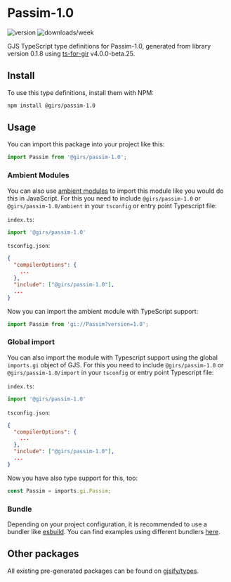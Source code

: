 
# Passim-1.0

![version](https://img.shields.io/npm/v/@girs/passim-1.0)
![downloads/week](https://img.shields.io/npm/dw/@girs/passim-1.0)


GJS TypeScript type definitions for Passim-1.0, generated from library version 0.1.8 using [ts-for-gir](https://github.com/gjsify/ts-for-gir) v4.0.0-beta.25.


## Install

To use this type definitions, install them with NPM:
```bash
npm install @girs/passim-1.0
```

## Usage

You can import this package into your project like this:
```ts
import Passim from '@girs/passim-1.0';
```

### Ambient Modules

You can also use [ambient modules](https://github.com/gjsify/ts-for-gir/tree/main/packages/cli#ambient-modules) to import this module like you would do this in JavaScript.
For this you need to include `@girs/passim-1.0` or `@girs/passim-1.0/ambient` in your `tsconfig` or entry point Typescript file:

`index.ts`:
```ts
import '@girs/passim-1.0'
```

`tsconfig.json`:
```json
{
  "compilerOptions": {
    ...
  },
  "include": ["@girs/passim-1.0"],
  ...
}
```

Now you can import the ambient module with TypeScript support: 

```ts
import Passim from 'gi://Passim?version=1.0';
```

### Global import

You can also import the module with Typescript support using the global `imports.gi` object of GJS.
For this you need to include `@girs/passim-1.0` or `@girs/passim-1.0/import` in your `tsconfig` or entry point Typescript file:

`index.ts`:
```ts
import '@girs/passim-1.0'
```

`tsconfig.json`:
```json
{
  "compilerOptions": {
    ...
  },
  "include": ["@girs/passim-1.0"],
  ...
}
```

Now you have also type support for this, too:

```ts
const Passim = imports.gi.Passim;
```

### Bundle

Depending on your project configuration, it is recommended to use a bundler like [esbuild](https://esbuild.github.io/). You can find examples using different bundlers [here](https://github.com/gjsify/ts-for-gir/tree/main/examples).

## Other packages

All existing pre-generated packages can be found on [gjsify/types](https://github.com/gjsify/types).

